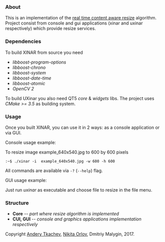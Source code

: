 ### About
This is an implementation of the [real time content aware resize](https://link.springer.com/article/10.1007/s11432-009-0041-9) algorithm.
Project consist from console and gui applications (xinar and uxinar respectively) which provide resize services.

### Dependencies

To build XINAR from source you need
* *libboost-program-options*
* *libboost-chrono*
* *libboost-system*
* *libboost-date-time*
* *libboost-atomic*
* *OpenCV 2*

To build UXinar you also need QT5 *core* & *widgets* libs.
The project uses *CMake >= 3.5* as building system.


### Usage

Once you built XINAR, you can use it in 2 ways: as a console application or
via GUI.

Console usage example:

To resize image example_640x540.jpg to 600 by 600 pixels
```
:~$ ./xinar -i  example_640x540.jpg -w 600 -h 600
```
All commands are available via ``` -? ``` (```--help```) flag.


GUI usage example:

Just run *uxinar* as executable and choose file to resize in the file menu.

### Structure

* **Core** -- *part where resize algorithm is implemented*
* **CUI, GUI** -- *console and graphics applications implementation respectively*

Copyright [Andery Tkachev](https://github.com/Andrey-Tkachev), [Nikita Orlov](https://github.com/acerikfy), Dmitriy Malygin, 2017.
